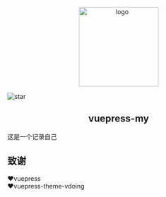 <p align="center"><a href="https://www.mayang2124616.cn" target="_blank" rel="noopener noreferrer"><img width="180" src="https://vkceyugu.cdn.bspapp.com/VKCEYUGU-0102aaac-fe31-4677-8c8c-c910d78b20ad/26e05cc3-1c3b-4169-869e-7a375e3afa80.png" alt="logo"></a></p>


![star](https://img.shields.io/github/stars/mayang542799675/github-picture)


<h2 align="center">vuepress-my</h2>


这是一个记录自己


## 致谢
:heart:vuepress  
:heart:vuepress-theme-vdoing

